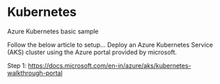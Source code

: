 # Kubernetes
Azure Kubernetes basic sample

Follow the below article to setup... 
Deploy an Azure Kubernetes Service (AKS) cluster using the Azure portal provided by microsoft.

Step 1:
https://docs.microsoft.com/en-in/azure/aks/kubernetes-walkthrough-portal

